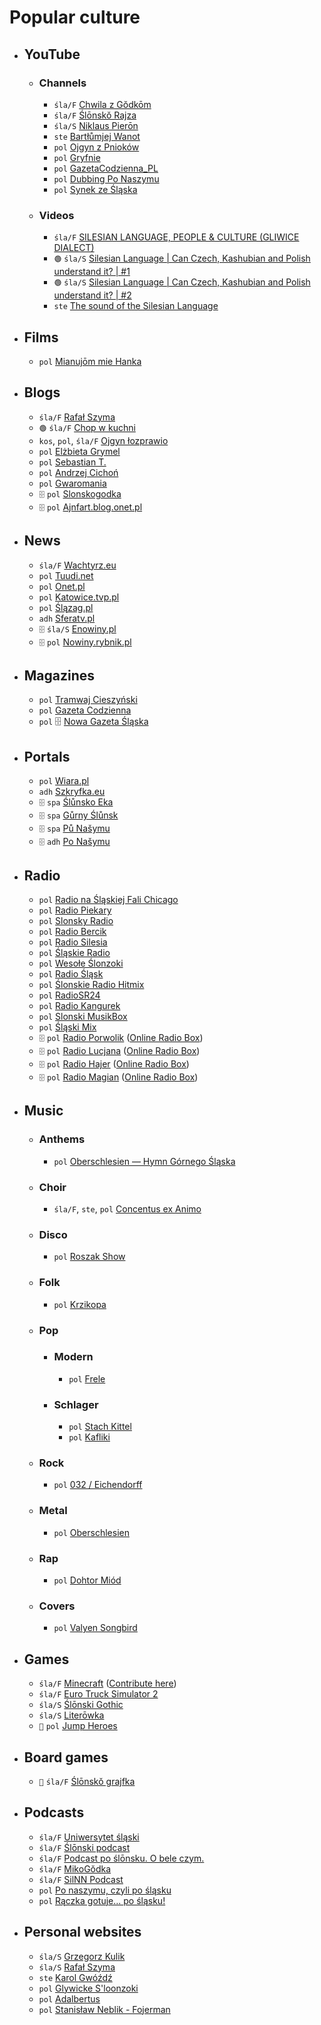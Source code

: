 # Popular culture

- ## YouTube

  - ### Channels

    - `śla/F` [Chwila z Gŏdkōm](https://www.youtube.com/c/ChwilaZG%C5%8Fdk%C5%8Dm)
    - `śla/F` [Ślōnskŏ Rajza](https://www.youtube.com/c/%C5%9AL%C5%8CNSK%C5%8ERAJZA)
    - `śla/S` [Niklaus Pierōn](https://www.youtube.com/@NiklausPieron)
    - `ste` [Bartłůmjej Wanot](https://www.youtube.com/@bartumjejwanot3910)
    - `pol` [Ojgyn z Pnioków](https://www.youtube.com/@Ojgyn)
    - `pol` [Gryfnie](https://www.youtube.com/@gryfnie)
    - `pol` [GazetaCodzienna_PL](https://www.youtube.com/@gazetacodzienna_pl4894)
    - `pol` [Dubbing Po Naszymu](https://www.youtube.com/watch?v=sJAtwpo99LM)
    - `pol` [Synek ze Śląska](https://www.youtube.com/@synekze%C5%9Bl%C4%85ska)
 
  - ### Videos

    - `śla/F` [SILESIAN LANGUAGE, PEOPLE & CULTURE (GLIWICE DIALECT)](https://www.youtube.com/watch?v=hi3kNm9tl-Y)
    - `🟢` `śla/S` [Silesian Language | Can Czech, Kashubian and Polish understand it? | #1](https://www.youtube.com/watch?v=IUJLLtMrmCg)
    - `🟢` `śla/S` [Silesian Language | Can Czech, Kashubian and Polish understand it? | #2](https://www.youtube.com/watch?v=-3OZLAnSB_c)
    - `ste` [The sound of the Silesian Language](https://www.youtube.com/watch?v=5TvH8ijBOl4)

- ## Films

  - `pol` [Mianujōm mie Hanka](https://vod.tvp.pl/teatr-telewizji,202/mianujom-mie-hanka,1867758)

- ## Blogs

  - `śla/F` [Rafał Szyma](https://oschl.wordpress.com/)
  - `🟢` `śla/F` [Chop w kuchni](https://chopwkuchni.pl/)
  - `kos`, `pol`, `śla/F` [Ojgyn łozprawio](https://ojgyn.blogspot.com/)
  - `pol` [Elżbieta Grymel](https://elzbietagrymel.art/)
  - `pol` [Sebastian T.](https://noneseb.wordpress.com/tag/godka/)
  - `pol` [Andrzej Cichoń](https://andrzej-aci.blogspot.com/search/label/po%20%C5%9Blonsku)
  - `pol` [Gwaromania](https://gwaromania.blogspot.com/)
  - `🗄️` `pol` [Slonskogodka](https://web.archive.org/web/20160309042314/http://slonskogodka.com/)
  - `🗄️` `pol` [Ajnfart.blog.onet.pl](https://web.archive.org/web/20160821105339/http://ajnfart.blog.onet.pl/)
 
- ## News

  - `śla/F` [Wachtyrz.eu](https://wachtyrz.eu/)
  - `pol` [Tuudi.net](https://tuudi.net/)
  - `pol` [Onet.pl](https://wiadomosci.onet.pl/marek-szoltysek)
  - `pol` [Katowice.tvp.pl](https://katowice.tvp.pl/szukaj?query=dej%20poz%C3%B3r)
  - `pol` [Ślązag.pl](https://www.slazag.pl/wyszukiwarka?q=po+%C5%9Bl%C5%8Dnsku)
  - `adh` [Sferatv.pl](https://sferatv.pl/informacje-po-slasku)
  - `🗄️` `śla/S` [Enowiny.pl](https://web.archive.org/web/20250116180618/https://enowiny.pl/tag/Po%20naszymu)
  - `🗄️` `pol` [Nowiny.rybnik.pl](https://web.archive.org/web/20180831175004/http://nowiny.rybnik.pl/dzial,6,po-naszymu.html)
 
- ## Magazines

  - `pol` [Tramwaj Cieszyński](https://tramwajcieszynski.pl/?s=Lato%C5%9B)
  - `pol` [Gazeta Codzienna](https://gazetacodzienna.pl/search/node/tydziy%C5%84)
  - `pol` 🗄️ [Nowa Gazeta Śląska](https://web.archive.org/web/20130501110218/http://nowagazetaslaska.eu/)
 
- ## Portals

  - `pol` [Wiara.pl](https://kultura.wiara.pl/Rozmaitosci/Slaskie_klimaty)
  - `adh` [Szkryfka.eu](http://n.szkryfka.eu/)
  - `🗄️` `spa` [Ślůnsko Eka](https://web.archive.org/web/20090224202253/http://slunskoeka.pyrsk.com/menu.html)
  - `🗄️` `spa` [Gůrny Ślůnsk](https://web.archive.org/web/20080424082304fw_/http://www.gornyslonsk.republika.pl/slgaus.html)
  - `🗄️` `spa` [Pů Našymu](https://web.archive.org/web/20090127035536/http://punasymu.com/_indexs.php)
  - `🗄️` `adh` [Po Našymu](https://web.archive.org/web/20081206014702/http://sweb.cz/ls78/ponaszymu.htm)

- ## Radio

  - `pol` [Radio na Śląskiej Fali Chicago](https://redcircle.com/shows/radio-na-slskiej-fali-chicago)
  - `pol` [Radio Piekary](https://radiopiekary.pl/)
  - `pol` [Slonsky Radio](https://slonskyradio.eu/)
  - `pol` [Radio Bercik](https://www.radiobercik.eu/)
  - `pol` [Radio Silesia](https://silesia.fm/)
  - `pol` [Śląskie Radio](https://www.slaskieradio.com/)
  - `pol` [Wesołe Ślonzoki](https://wesole-slonzoki.eu/)
  - `pol` [Radio Śląsk](http://radioslask.pl/)
  - `pol` [Ślonskie Radio Hitmix](http://slonskieradiohitmix.eu/)
  - `pol` [RadioSR24](https://radiosr24.de/)
  - `pol` [Radio Kangurek](https://radioly.app/radio/radio-kangurek/)
  - `pol` [Slonski MusikBox](https://www.slonski-musikbox.de/)
  - `pol` [Śląski Mix](https://biesiadne-radio.pl.tl/Strona-startowa.htm)
  - `🗄️` `pol` [Radio Porwolik](https://web.archive.org/web/20160323192820/http://www.radioporwolik.de/) ([Online Radio Box](https://onlineradiobox.com/de/porwolik/?lang=pl))
  - `🗄️` `pol` [Radio Lucjana](https://web.archive.org/web/20180529020633/http://www.radiolucjana.eu/) ([Online Radio Box](https://onlineradiobox.com/pl/radiolucjana/?lang=en))
  - `🗄️` `pol` [Radio Hajer](https://web.archive.org/web/20201229210352/http://radio-hajer.eu/) ([Online Radio Box](https://onlineradiobox.com/de/hajer/))
  - `🗄️` `pol` [Radio Magian](https://web.archive.org/web/20160220035325/http://radiomagian.eu/) ([Online Radio Box](https://onlineradiobox.com/pl/slaskieradiomagian))

- ## Music

  - ### Anthems
 
    - `pol` [Oberschlesien — Hymn Górnego Śląska](https://www.youtube.com/watch?v=lQHiQEjiP8M)

  - ### Choir

    - `śla/F`, `ste`, `pol` [Concentus ex Animo](https://youtube.com/@Concentus.exAnimo)

  - ### Disco
 
    - `pol` [Roszak Show](https://youtube.com/@RoszakShow)
   
  - ### Folk
 
    - `pol` [Krzikopa](https://youtube.com/@KapelaKrzikopa)

  - ### Pop

    - ### Modern

      - `pol` [Frele](https://youtube.com/channel/UC90cU42g6mmIJzleg_qI4HA)

    - ### Schlager
   
      - `pol` [Stach Kittel](https://youtube.com/@xStach)
      - `pol` [Kafliki](https://www.youtube.com/@kafliki)
   
  - ### Rock
 
    - `pol` [032 / Eichendorff](https://youtube.com/@032band)
   
  - ### Metal
 
    - `pol` [Oberschlesien](https://youtube.com/channel/UC-KxrPjQ3M6PaKKyiMsAQQQ)
   
  - ### Rap
 
    - `pol` [Dohtor Miód](https://youtube.com/@MiodDohtor)

  - ### Covers
 
    - `pol` [Valyen Songbird](https://youtube.com/@valyensongbird)

- ## Games

  - `śla/F` [Minecraft](https://www.minecraft.net/en-us) ([Contribute here](https://crowdin.com/project/minecraft))
  - `śla/F` [Euro Truck Simulator 2](https://eurotrucksimulator2.com/)
  - `śla/S` [Ślōnski Gothic](https://slaskigothic.pl/)
  - `śla/S` [Literōwka](https://literowka.silling.org/)
  - `🧩` `pol` [Jump Heroes](https://store.steampowered.com/app/2850330/Jump_Heroes/)

- ## Board games

  - `🧩` `śla/F` [Ślōnskŏ grajfka](https://qdizajn.pl/produkt/gra-planszowa-slonsko-grajfka/)

- ## Podcasts

  - `śla/F` [Uniwersytet śląski](https://open.spotify.com/show/2s9oesEbRIkuTpMvfTdusK)
  - `śla/F` [Ślōnski podcast](https://open.spotify.com/show/2q2DGtDXEwFGPAbesWJ2BX)
  - `śla/F` [Podcast po ślōnsku. O bele czym.](https://open.spotify.com/show/4kwjdx76z1xYwizT2FL5Yc)
  - `śla/F` [MikoGŏdka](https://open.spotify.com/show/1bzEzdoI4Nb6dy9Te43yC8)
  - `śla/F` [SilNN Podcast](https://open.spotify.com/show/5YsBifuETLApQlqtYt65XK?si=9fb830cc60b94054)
  - `pol` [Po naszymu, czyli po śląsku](https://open.spotify.com/show/7v1iXB1MGAEukQDEV8c9Po)
  - `pol` [Rączka gotuje... po śląsku!](https://open.spotify.com/show/3akbZUu3LeIUKPdsg48xRD)

- ## Personal websites

  - `śla/S` [Grzegorz Kulik](https://grzegorzkulik.pl/)
  - `śla/S` [Rafał Szyma](https://szyma.art/)
  - `ste` [Karol Gwóźdź](https://karolgwozdz.com/bio.php)
  - `pol` [Glywicke S'loonzoki](http://schlesien.nwgw.de/)
  - `pol` [Adalbertus](http://www.adalbertus.katowice.opoka.org.pl/slonsk.html)
  - `pol` [Stanisław Neblik - Fojerman](http://www.fojerman.pl/)
